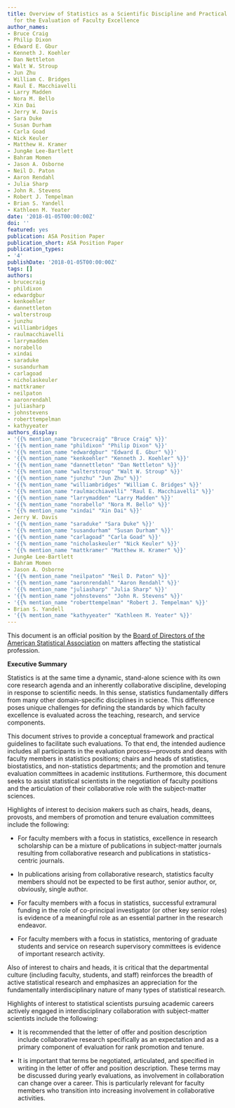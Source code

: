 ```yaml
---
title: Overview of Statistics as a Scientific Discipline and Practical Implications
  for the Evaluation of Faculty Excellence
author_names:
- Bruce Craig
- Philip Dixon
- Edward E. Gbur
- Kenneth J. Koehler
- Dan Nettleton
- Walt W. Stroup
- Jun Zhu
- William C. Bridges
- Raul E. Macchiavelli
- Larry Madden
- Nora M. Bello
- Xin Dai
- Jerry W. Davis
- Sara Duke
- Susan Durham
- Carla Goad
- Nick Keuler
- Matthew H. Kramer
- JungAe Lee-Bartlett
- Bahram Momen
- Jason A. Osborne
- Neil D. Paton
- Aaron Rendahl
- Julia Sharp
- John R. Stevens
- Robert J. Tempelman
- Brian S. Yandell
- Kathleen M. Yeater
date: '2018-01-05T00:00:00Z'
doi: ''
featured: yes
publication: ASA Position Paper
publication_short: ASA Position Paper
publication_types:
- '4'
publishDate: '2018-01-05T00:00:00Z'
tags: []
authors:
- brucecraig
- phildixon
- edwardgbur
- kenkoehler
- dannettleton
- walterstroup
- junzhu
- williambridges
- raulmacchiavelli
- larrymadden
- norabello
- xindai
- saraduke
- susandurham
- carlagoad
- nicholaskeuler
- mattkramer
- neilpaton
- aaronrendahl
- juliasharp
- johnstevens
- roberttempelman
- kathyyeater
authors_display:
- '{{% mention_name "brucecraig" "Bruce Craig" %}}'
- '{{% mention_name "phildixon" "Philip Dixon" %}}'
- '{{% mention_name "edwardgbur" "Edward E. Gbur" %}}'
- '{{% mention_name "kenkoehler" "Kenneth J. Koehler" %}}'
- '{{% mention_name "dannettleton" "Dan Nettleton" %}}'
- '{{% mention_name "walterstroup" "Walt W. Stroup" %}}'
- '{{% mention_name "junzhu" "Jun Zhu" %}}'
- '{{% mention_name "williambridges" "William C. Bridges" %}}'
- '{{% mention_name "raulmacchiavelli" "Raul E. Macchiavelli" %}}'
- '{{% mention_name "larrymadden" "Larry Madden" %}}'
- '{{% mention_name "norabello" "Nora M. Bello" %}}'
- '{{% mention_name "xindai" "Xin Dai" %}}'
- Jerry W. Davis
- '{{% mention_name "saraduke" "Sara Duke" %}}'
- '{{% mention_name "susandurham" "Susan Durham" %}}'
- '{{% mention_name "carlagoad" "Carla Goad" %}}'
- '{{% mention_name "nicholaskeuler" "Nick Keuler" %}}'
- '{{% mention_name "mattkramer" "Matthew H. Kramer" %}}'
- JungAe Lee-Bartlett
- Bahram Momen
- Jason A. Osborne
- '{{% mention_name "neilpaton" "Neil D. Paton" %}}'
- '{{% mention_name "aaronrendahl" "Aaron Rendahl" %}}'
- '{{% mention_name "juliasharp" "Julia Sharp" %}}'
- '{{% mention_name "johnstevens" "John R. Stevens" %}}'
- '{{% mention_name "roberttempelman" "Robert J. Tempelman" %}}'
- Brian S. Yandell
- '{{% mention_name "kathyyeater" "Kathleen M. Yeater" %}}'
---
```

This document is an official position by the [Board of Directors of the American Statistical Association](https://www.amstat.org/policy-and-advocacy/asa-board-statements) on matters affecting the statistical profession. 


**Executive Summary**

Statistics is at the same time a dynamic, stand-alone science with its own core research agenda and an inherently collaborative discipline, developing in response to scientific needs. In this sense, statistics fundamentally differs from many other domain-specific disciplines in science. This difference poses unique challenges for defining the standards by which faculty excellence is evaluated across the teaching, research, and service components.

This document strives to provide a conceptual framework and practical guidelines to facilitate such evaluations. To that end, the intended audience includes all participants in the evaluation process—provosts and deans with faculty members in statistics positions; chairs and heads of statistics, biostatistics, and non-statistics departments; and the promotion and tenure evaluation committees in academic institutions. Furthermore, this document seeks to assist statistical scientists in the negotiation of faculty positions and the articulation of their collaborative role with the subject-matter sciences.

Highlights of interest to decision makers such as chairs, heads, deans, provosts, and members of promotion and tenure evaluation committees include the following:

- For faculty members with a focus in statistics, excellence in research scholarship can be a mixture of publications in subject-matter journals resulting from collaborative research and publications in statistics-centric journals.

- In publications arising from collaborative research, statistics faculty members should not be expected to be first author, senior author, or, obviously, single author.

- For faculty members with a focus in statistics, successful extramural funding in the role of co-principal investigator (or other key senior roles) is evidence of a meaningful role as an essential partner in the research endeavor.

- For faculty members with a focus in statistics, mentoring of graduate students and service on research supervisory committees is evidence of important research activity.

Also of interest to chairs and heads, it is critical that the departmental culture (including faculty, students, and staff) reinforces the breadth of active statistical research and emphasizes an appreciation for the fundamentally interdisciplinary nature of many types of statistical research.

Highlights of interest to statistical scientists pursuing academic careers actively engaged in interdisciplinary collaboration with subject-matter scientists include the following:

- It is recommended that the letter of offer and position description include collaborative research specifically as an expectation and as a primary component of evaluation for rank promotion and tenure.

- It is important that terms be negotiated, articulated, and specified in writing in the letter of offer and position description. These terms may be discussed during yearly evaluations, as involvement in collaboration can change over a career. This is particularly relevant for faculty members who transition into increasing involvement in collaborative activities.

